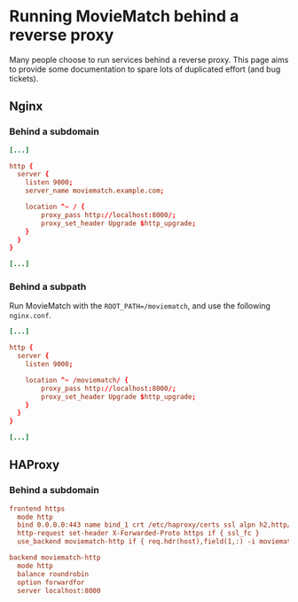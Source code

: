 # Running MovieMatch behind a reverse proxy

Many people choose to run services behind a reverse proxy. This page aims to provide some documentation to spare lots of duplicated effort (and bug tickets).

## Nginx

### Behind a subdomain

```nginx.conf
[...]

http {
  server {
    listen 9000;
    server_name moviematch.example.com;

    location ^~ / {
        proxy_pass http://localhost:8000/;
        proxy_set_header Upgrade $http_upgrade;
    }
  }
}

[...]
```

### Behind a subpath

Run MovieMatch with the `ROOT_PATH=/moviematch`, and use the following `nginx.conf`.

```nginx.conf
[...]

http {
  server {
    listen 9000;

    location ^~ /moviematch/ {
        proxy_pass http://localhost:8000/;
        proxy_set_header Upgrade $http_upgrade;
    }
  }
}

[...]
```

## HAProxy

### Behind a subdomain

```haproxy.cfg
frontend https
  mode http
  bind 0.0.0.0:443 name bind_1 crt /etc/haproxy/certs ssl alpn h2,http/1.1
  http-request set-header X-Forwarded-Proto https if { ssl_fc }
  use_backend moviematch-http if { req.hdr(host),field(1,:) -i moviematch.channings.me } { path_beg / }

backend moviematch-http
  mode http
  balance roundrobin
  option forwardfor
  server localhost:8000
```
